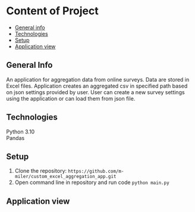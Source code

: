 # Content of Project
* [General info](#general-info)
* [Technologies](#technologies)
* [Setup](#setup)
* [Application view](#application-view)

## General Info
An application for aggregation data from online surveys. Data are stored in Excel files.
Application creates an aggregated csv in specified path based on json settings provided by user.
User can create a new survey settings using the application or can load them from json file.

## Technologies

Python 3.10 <br>
Pandas 

## Setup

1. Clone the repository: `https://github.com/m-miler/custom_excel_aggregation_app.git` <br>
2. Open command line in repository and run code `python main.py`

## Application view
